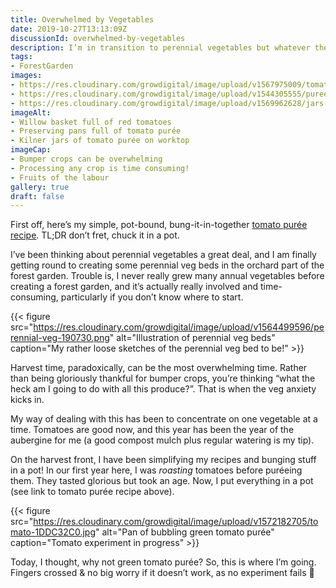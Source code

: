 ```yaml
---
title: Overwhelmed by Vegetables
date: 2019-10-27T13:13:09Z
discussionId: overwhelmed-by-vegetables
description: I’m in transition to perennial vegetables but whatever the crop, it is easy to be overwhelmed by vegetables!
tags: 
- ForestGarden
images: 
- https://res.cloudinary.com/growdigital/image/upload/v1567975009/tomato-9CECC134.jpg
- https://res.cloudinary.com/growdigital/image/upload/v1544305555/puree-44319182471.jpg
- https://res.cloudinary.com/growdigital/image/upload/v1569962628/jars-343F2EF0.jpg
imageAlt:
- Willow basket full of red tomatoes
- Preserving pans full of tomato purée
- Kilner jars of tomato purée on worktop
imageCap:
- Bumper crops can be overwhelming
- Processing any crop is time consuming!
- Fruits of the labour
gallery: true
draft: false
---
```


First off, here’s my simple, pot-bound, bung-it-in-together [tomato purée recipe](http://simp.ly/p/bcRzGy). TL;DR don’t fret, chuck it in a pot.

I’ve been thinking about perennial vegetables a great deal, and I am finally getting round to creating some perennial veg beds in the orchard part of the forest garden. Trouble is, I never really grew many annual vegetables before creating a forest garden, and it’s actually really involved and time-consuming, particularly if you don’t know where to start.

{{< figure src="https://res.cloudinary.com/growdigital/image/upload/v1564499596/perennial-veg-190730.png" alt="Illustration of perennial veg beds" caption="My rather loose sketches of the perennial veg bed to be!" >}}

Harvest time, paradoxically, can be the most overwhelming time. Rather than being gloriously thankful for bumper crops, you’re thinking “what the heck am I going to do with all this produce?”. That is when the veg anxiety kicks in.

My way of dealing with this has been to concentrate on one vegetable at a time. Tomatoes are good now, and this year has been the year of the aubergine for me (a good compost mulch plus regular watering is my tip). 

On the harvest front, I have been simplifying my recipes and bunging stuff in a pot! In our first year here, I was _roasting_ tomatoes before puréeing them. They tasted glorious but took an age. Now, I put everything in a pot (see link to tomato purée recipe above).

{{< figure src="https://res.cloudinary.com/growdigital/image/upload/v1572182705/tomato-1DDC32C0.jpg" alt="Pan of bubbling green tomato purée" caption="Tomato experiment in progress" >}}

Today, I thought, why not green tomato purée? So, this is where I’m going. Fingers crossed & no big worry if it doesn’t work, as no experiment fails 🙂
